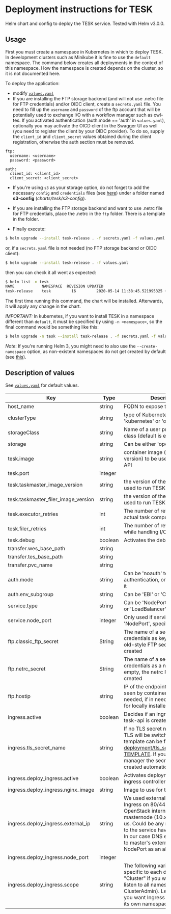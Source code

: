 # Deployment instructions for TESK

Helm chart and config to deploy the TESK service. Tested with Helm v3.0.0.

## Usage

First you must create a namespace in Kubernetes in which to deploy TESK. In development clusters such as Minikube it is fine to use the `default` namespace. The
command below creates all deployments in the context of this namespace. How
the namespace is created depends on the cluster, so it is not documented here.

To deploy the application:
 * modify [`values.yaml`](values.yaml)
 * If you are installing the FTP storage backend (and will not use .netrc file for FTP credentials) and/or OIDC client, create a `secrets.yaml` file. You need to fill up the `username` and `password` of the ftp account that will be potentially used to exchange I/O with a workflow manager such as cwl-tes. If you activated authentication (auth.mode == 'auth' in `values.yaml`), optionally you may activate the OICD client in the Swagger UI as well (you need to register the client by your OIDC provider). To do so, supply the `client_id` and `client_secret` values obtained during the client registration, otherwise the auth section must be removed.

 ```
 ftp:
   username: <username>
   password: <password>

 auth:
   client_id: <client_id>
   client_secret: <client_secret>
 ```
 
 * If you're using `s3` as your storage option, do not forget to add the necessary `config` and `credentials` files
 (see [here](https://docs.aws.amazon.com/cli/latest/userguide/cli-configure-files.html)) under a folder named
 **s3-config** (*charts/tesk/s3-config*).

 * If you are installing the FTP storage backend and want to use .netrc file for FTP credentials, place the .netrc in the `ftp` folder. There is a template in the folder.

 * Finally execute:

```bash
$ helm upgrade --install tesk-release . -f secrets.yaml -f values.yaml
```

or, if a `secrets.yaml` file is not needed (no FTP storage backend or OIDC client):

```bash
$ helm upgrade --install tesk-release . -f values.yaml
```

then you can check it all went as expected:

```bash
$ helm list -n tesk
NAME	        NAMESPACE  REVISION	UPDATED                                 	STATUS  	CHART     	APP VERSION
tesk-release	tesk	     16      	2020-05-14 11:38:45.521995325 +0300 EEST	deployed	tesk-0.1.0	dev
```

The first time running this command, the chart will be installed. Afterwards, it will apply any change in the chart.

*IMPORTANT:* In kubernetes, if you want to install TESK in a namespace different than `default`, it must be specified by using `-n <namespace>`, so the final command would be something like this:

```bash
$ helm upgrade -n tesk --install tesk-release . -f secrets.yaml -f values.yaml
```
*Note*: If you're running Helm 3, you might need to also use the `--create-namespace` option, as non-existent namespaces
do not get created by default (see [this](https://github.com/helm/helm/issues/6794)). 

##  Description of values

See [`values.yaml`](values.yaml) for default values.

| Key | Type | Description |
| --- | --- | --- |
| host_name | string | FQDN to expose the application |
| clusterType | string |type of Kubernetes cluster; either 'kubernetes' or 'openshift'|
| storageClass | string | Name of a user preferred storage class (default is empty) |
| storage | string | Can be either 'openstack' or 's3' |
| tesk.image | string | container image (including the version) to be used to run TESK API |
| tesk.port | integer | |
| tesk.taskmaster_image_version | string | the version of the image to be used to run TESK Taskmaster Job |
| tesk.taskmaster_filer_image_version | string | the version of the image to be used to run TESK Filer Job |
| tesk.executor_retries| int | The number of retries on error - actual task compute (executor)|
| tesk.filer_retries| int | The number of retries on error while handling I/O (filer)|
| tesk.debug | boolean | Activates the debugging mode |
| transfer.wes_base_path | string | |
| transfer.tes_base_path | string | |
| transfer.pvc_name | string | |
| auth.mode | string | Can be 'noauth' to disable authentication, or 'auth' to enable it |
| auth.env_subgroup | string | Can be 'EBI' or 'CSC' |
| service.type | string | Can be 'NodePort' or 'ClusterIp' or 'LoadBalancer' |
| service.node_port | integer | Only used if service.type is 'NodePort', specifies the port |
| ftp.classic_ftp_secret | String | The name of a secret to store FTP credentials as keys. If empty, the old-style FTP secret is not created |
| ftp.netrc_secret | String | The name of a secret to store FTP credentials as a netrc file. If empty, the netrc FTP secret is not created |
| ftp.hostip | string | IP of the endpoint of the ftp as seen by containers in K8s (only needed, if in need of a DNS entry for locally installed FTP server) |
| ingress.active| boolean | Decides if an ingress resource for tesk-api is created
| ingress.tls_secret_name | string |  If no TLS secret name configured, TLS will be switched off. A template can be found at [deployment/tls_secret_name.yml-TEMPLATE](deployment/tls_secret_name.yml-TEMPLATE). If you are using cert-manager the secret will be created automatically.|
| ingress.deploy_ingress.active | boolean | Activates deployment of an ingress controller
| ingress.deploy_ingress.nginx_image | string | Image to use for the nginx ingress |
| ingress.deploy_ingress.external_ip | string | We used externalIP to expose Ingress on 80/443 port. On OpenStack internal IP of masternode (10.x.x.x) worked for us. Could be any node, but calls to the service have to be using it. In our case DNS entry is assigned to master's external IP. Use NodePort as an alternative.|
| ingress.deploy_ingress.node_port | integer | |
| ingress.deploy_ingress.scope | string | The following variables are specific to each deployment. Use "Cluster" if you want Ingress to listen to all namespaces (requires ClusterAdmin). Leave it blank if you want Ingress to listen only to its own namespace. |
